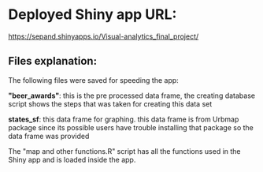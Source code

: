 # Deployed Shiny app URL:

https://sepand.shinyapps.io/Visual-analytics_final_project/

## Files explanation:
The following files were saved for speeding the app:

**"beer_awards"**: this is the pre processed data frame, the creating database script shows the steps that was taken for creating this data set

**states_sf**: this data frame for graphing. this data frame is from Urbmap package since its possible users have trouble installing that package so the data frame was provided

The "map and other functions.R" script has all the functions used in the Shiny app and is loaded inside the app. 
